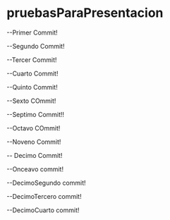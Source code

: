 # pruebasParaPresentacion

--Primer Commit!

--Segundo Commit!

--Tercer Commit! 

--Cuarto Commit!

--Quinto Commit!

--Sexto COmmit!

--Septimo Commit!!

--Octavo COmmit!

--Noveno Commit! 

-- Decimo Commit!

--Onceavo commit!

--DecimoSegundo commit!

--DecimoTercero commit!

--DecimoCuarto commit! 

